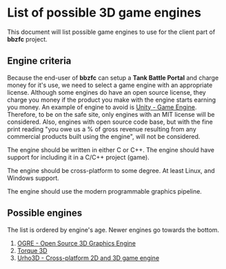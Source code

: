 # List of possible 3D game engines

This document will list possible game engines to use for the client part of **bbzfc** project.


## Engine criteria

Because the end-user of **bbzfc** can setup a **Tank Battle Portal** and charge money for it's use, we need to select a
game engine with an appropriate license. Although some engines do have an open source license, they charge you money if
the product you make with the engine starts earning you money. An example of engine to avoid is
[Unity - Game Engine](https://unity3d.com/). Therefore, to be on the safe site, only engines with an MIT license will be
considered. Also, engines with open source code base, but with the fine print reading "you owe us a % of gross revenue
resulting from any commercial products built using the engine", will not be considered.

The engine should be written in either C or C++. The engine should have support for including it in a C/C++ project
(game).

The engine should be cross-platform to some degree. At least Linux, and Windows support.

The engine should use the modern programmable graphics pipeline.


## Possible engines

The list is ordered by engine's age. Newer engines go towards the bottom.

1. [OGRE - Open Source 3D Graphics Engine](http://www.ogre3d.org/)
2. [Torque 3D](http://torque3d.org/)
3. [Urho3D - Cross-platform 2D and 3D game engine](http://urho3d.github.io/)
